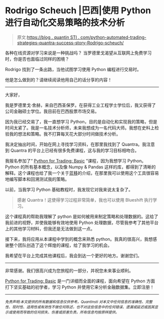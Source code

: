 # Rodrigo Scheuch |巴西|使用 Python 进行自动化交易策略的技术分析

> 原文:[https://blog . quantin STI . com/python-automated-trading-strategies-quantra-success-story-Rodrigo-scheuch/](https://blog.quantinsti.com/python-automated-trading-strategies-quantra-success-story-rodrigo-scheuch/)

各种在线资源对学习来说是一种挑战吗？
当罗德里戈渴望从互联网上免费学习时，你是否也面临过同样的困境？

Rodrigo 找到了一条出路，当他试图学习使用 Python 编程进行交易时。

他是怎么做到的？请继续阅读他用自己的话分享的内容！

* * *

大家好，

我是罗德里戈·舍赫，来自巴西圣保罗。在获得工业工程学士学位后，我又获得了公司金融硕士学位。我目前在巴西股票市场交易。

因为我已经交易了，我一直想学习 Python，目的是自动化和实现我的策略，但是时间太紧了。我是一名技术分析师，未来我想成为一名代码大师。我想在史料上检验我的想法和策略。我不打算每天花大部分时间做技术分析。

我决定抽出时间，开始在网上寻找学习资料，在那里我找到了 Quantra。我注意到 Quantra 的平台上已经有很多免费课程，这与我的学习目标相吻合。

我报名参加了“ [Python for Trading: Basic](https://quantra.quantinsti.com/course/python-trading-basic) ”课程，因为我想学习 Python。Python 的所有基本概念，以及像 Numpy & Pandas 这样的库，都得到了清晰的解释。这个课程也给了我一个关于[蓝移](https://blueshift.quantinsti.com/)的介绍，在那里我可以使用这个工具很容易地编写脚本和回溯测试我的策略。

以前，当我学习 Python 基础教程时，我发现它对我来说太复杂了。

> 感谢 Quantra！这使得学习过程非常简单，我也可以使用 Blueshift 执行学习。

这个课程真的帮助我理解了 python 是如何被用来制定策略和处理数据的。这给了我前进的视野，并使我能够有效地使用 Python 处理数据，尽管我参考了其他平台上的其他学习材料，但我还是无法做到这一点。

接下来，我将应用从本课程中学到的概念来熟悉 python。我真的很高兴，我想感谢整个团队创造了这个辉煌的课程，给了我学习的机会。

我希望在平台上完成其他课程后，我会到达一个更好的地方。谢谢您们。

* * *

非常感谢。我们很高兴成为您旅程的一部分，并祝您未来事业顺利。

[Python for Trading: Basic](https://quantra.quantinsti.com/course/python-trading-basic) 是一门详细而全面的课程，面向希望在 Python 方面打下坚实基础的初学者，学习 Python 并使用它来分析金融数据集。立即注册！

* * *

*<small>免责声明:本文提供的所有数据和信息仅供参考。QuantInsti 对本文中任何信息的准确性、完整性、现时性、适用性或有效性不做任何陈述，也不对这些信息中的任何错误、遗漏或延迟或因其显示或使用而导致的任何损失、伤害或损害负责。所有信息均按原样提供。</small>*